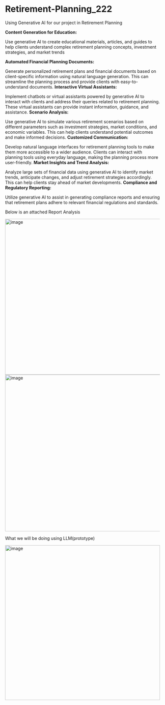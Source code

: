 # Retirement-Planning_222

Using Generative AI for our project in Retirement Planning

__Content Generation for Education:__

Use generative AI to create educational materials, articles, and guides to help clients understand complex retirement planning concepts, investment strategies, and market trends

__Automated Financial Planning Documents:__

Generate personalized retirement plans and financial documents based on client-specific information using natural language generation. This can streamline the planning process and provide clients with easy-to-understand documents.
__Interactive Virtual Assistants:__

Implement chatbots or virtual assistants powered by generative AI to interact with clients and address their queries related to retirement planning. These virtual assistants can provide instant information, guidance, and assistance.
__Scenario Analysis:__

Use generative AI to simulate various retirement scenarios based on different parameters such as investment strategies, market conditions, and economic variables. This can help clients understand potential outcomes and make informed decisions.
__Customized Communication:__


Develop natural language interfaces for retirement planning tools to make them more accessible to a wider audience. Clients can interact with planning tools using everyday language, making the planning process more user-friendly.
__Market Insights and Trend Analysis:__

Analyze large sets of financial data using generative AI to identify market trends, anticipate changes, and adjust retirement strategies accordingly. This can help clients stay ahead of market developments.
__Compliance and Regulatory Reporting:__

Utilize generative AI to assist in generating compliance reports and ensuring that retirement plans adhere to relevant financial regulations and standards.

Below is an attached Report Analysis 


<img width="507" alt="image" src="https://github.com/Shaili773/Retirement-Planning_222/assets/71250299/bae51cb0-3bc0-44f8-9bf8-87d72ef71866">



<img width="510" alt="image" src="https://github.com/Shaili773/Retirement-Planning_222/assets/71250299/5c491e68-abc4-4e2b-8dac-cfdcb7a06496">


What we will be doing using LLM(prototype)


<img width="504" alt="image" src="https://github.com/Shaili773/Retirement-Planning_222/assets/71250299/f4aba992-a884-41d7-b168-2390af6502a3">

